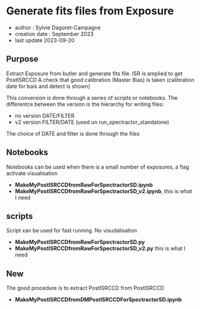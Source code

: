 # Generate fits files from Exposure

- author : Sylvie Dagoret-Campagne
- creation date : September 2023
- last update 2023-09-20


## Purpose

Extract Exposure from butler and generate fits file.
ISR is amplied to get PostISRCCD
A check that good calibration (Master Bias) is taken (calibration date for bais and detect is shown)

This conversion is done through a series of scripts or notebooks.
The differentce between the version is the hierarchy for writing files:

- no version DATE/FILTER
- v2 version FILTER/DATE (used un run_spectractor_standalone)


The choice of DATE and filter is done through the files

## Notebooks

Notebooks can be used when there is a small number of exposures, a flag activate visualisation

- **MakeMyPostISRCCDfromRawForSpectractorSD.ipynb**  
- **MakeMyPostISRCCDfromRawForSpectractorSD_v2.ipynb**, this is what I need


## scripts

Script xan be used for fast running. No visudalisation

- **MakeMyPostISRCCDfromRawForSpectractorSD.py**  
- **MakeMyPostISRCCDfromRawForSpectractorSD_v2.py** this is what I need

## New 

The good procedure is to extract PostISRCCD from PostISRCCD

- **MakeMyPostISRCCDfromDMPostISRCCDForSpectractorSD.ipynb**  